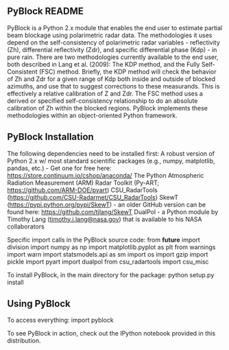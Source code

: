 PyBlock README
--------------
PyBlock is a Python 2.x module that enables the end user to estimate partial beam blockage using polarimetric radar data. The methodologies it uses depend on the self-consistency of polarimetric radar variables - reflectivity (Zh), differential reflectivity (Zdr), and specific differential phase (Kdp) - in pure rain. There are two methodologies currently available to the end user, both described in Lang et al. (2009): The KDP method, and the Fully Self-Consistent (FSC) method. Briefly, the KDP method will check the behavior of Zh and Zdr for a given range of Kdp both inside and outside of blocked azimuths, and use that to suggest corrections to these measurands. This is effectively a relative calibration of Z and Zdr. The FSC method uses a derived or specified self-consistency relationship to do an absolute calibration of Zh within the blocked regions. PyBlock implements these methodologies within an object-oriented Python framework. 

PyBlock Installation
-------------------
The following dependencies need to be installed first:
A robust version of Python 2.x w/ most standard scientific packages (e.g., numpy, matplotlib, pandas, etc.) - Get one for free here: https://store.continuum.io/cshop/anaconda/
The Python Atmospheric Radiation Measurement (ARM) Radar Toolkit (Py-ART; https://github.com/ARM-DOE/pyart)
CSU_RadarTools (https://github.com/CSU-Radarmet/CSU_RadarTools)
SkewT (https://pypi.python.org/pypi/SkewT) - an older GitHub version can be found here: https://github.com/tjlang/SkewT
DualPol - a Python module by Timothy Lang (timothy.j.lang@nasa.gov) that is available to his NASA collaborators

Specific import calls in the PyBlock source code:
from __future__ import division
import numpy as np
import matplotlib.pyplot as plt
from warnings import warn
import statsmodels.api as sm
import os
import gzip
import pickle
import pyart
import dualpol
from csu_radartools import csu_misc

To install PyBlock, in the main directory for the package:
python setup.py install

Using PyBlock
-------------
To access everything:
import pyblock

To see PyBlock in action, check out the IPython notebook provided in this distribution.

